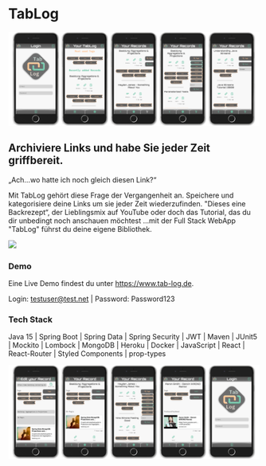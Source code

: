 # TabLog

![](TabLog_screen_impressions1.png)

## Archiviere Links und habe Sie jeder Zeit griffbereit.

„Ach…wo hatte ich noch gleich diesen Link?“

Mit TabLog gehört diese Frage der Vergangenheit an. Speichere und kategorisiere deine Links um sie jeder Zeit wiederzufinden. "Dieses eine Backrezept“, der Lieblingsmix auf YouTube oder doch das Tutorial, das du dir unbedingt noch anschauen möchtest 
...mit der Full Stack WebApp "TabLog" führst du deine eigene Bibliothek.

![](TabLogGif_36sek.gif)

### Demo

Eine Live Demo findest du unter https://www.tab-log.de.

Login: testuser@test.net | Password: Password123

### Tech Stack
Java 15 | Spring Boot | Spring Data | Spring Security | JWT | Maven | JUnit5 | Mockito | Lombock | MongoDB | Heroku | Docker | JavaScript | React | React-Router | Styled Components | prop-types

![](TabLog_screen_impressions2.png)
